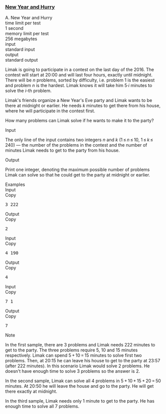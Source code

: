 <h3><a href="https://codeforces.com/contest/750/problem/A" target="_blank" rel="noopener noreferrer">New Year and Hurry</a></h3>

<div class="header"><div class="title">A. New Year and Hurry</div><div class="time-limit"><div class="property-title">time limit per test</div>1 second</div><div class="memory-limit"><div class="property-title">memory limit per test</div>256 megabytes</div><div class="input-file input-standard"><div class="property-title">input</div>standard input</div><div class="output-file output-standard"><div class="property-title">output</div>standard output</div></div><div><p>Limak is going to participate in a contest on the last day of the 2016. The contest will start at 20:00 and will last four hours, exactly until midnight. There will be <span class="tex-span"><i>n</i></span> problems, sorted by difficulty, i.e. problem <span class="tex-span">1</span> is the easiest and problem <span class="tex-span"><i>n</i></span> is the hardest. Limak knows it will take him <span class="tex-span">5·<i>i</i></span> minutes to solve the <span class="tex-span"><i>i</i></span>-th problem.</p><p>Limak's friends organize a New Year's Eve party and Limak wants to be there at midnight or earlier. He needs <span class="tex-span"><i>k</i></span> minutes to get there from his house, where he will participate in the contest first.</p><p>How many problems can Limak solve if he wants to make it to the party?</p></div><div class="input-specification"><div class="section-title">Input</div><p>The only line of the input contains two integers <span class="tex-span"><i>n</i></span> and <span class="tex-span"><i>k</i></span> (<span class="tex-span">1 ≤ <i>n</i> ≤ 10</span>, <span class="tex-span">1 ≤ <i>k</i> ≤ 240</span>) — the number of the problems in the contest and the number of minutes Limak needs to get to the party from his house.</p></div><div class="output-specification"><div class="section-title">Output</div><p>Print one integer, denoting the maximum possible number of problems Limak can solve so that he could get to the party at midnight or earlier.</p></div><div class="sample-tests"><div class="section-title">Examples</div><div class="sample-test"><div class="input"><div class="title">Input<div title="Copy" data-clipboard-target="#id006027427832943332" id="id008643346110137269" class="input-output-copier">Copy</div></div><pre id="id006027427832943332">3 222<br></pre></div><div class="output"><div class="title">Output<div title="Copy" data-clipboard-target="#id0019072573997815534" id="id005388048163022502" class="input-output-copier">Copy</div></div><pre id="id0019072573997815534">2<br></pre></div><div class="input"><div class="title">Input<div title="Copy" data-clipboard-target="#id004255745214438007" id="id0017470166536101595" class="input-output-copier">Copy</div></div><pre id="id004255745214438007">4 190<br></pre></div><div class="output"><div class="title">Output<div title="Copy" data-clipboard-target="#id00817851610987114" id="id0014587054806223254" class="input-output-copier">Copy</div></div><pre id="id00817851610987114">4<br></pre></div><div class="input"><div class="title">Input<div title="Copy" data-clipboard-target="#id0028948888092958125" id="id009325852999207489" class="input-output-copier">Copy</div></div><pre id="id0028948888092958125">7 1<br></pre></div><div class="output"><div class="title">Output<div title="Copy" data-clipboard-target="#id0010540673060612993" id="id009883399052880881" class="input-output-copier">Copy</div></div><pre id="id0010540673060612993">7<br></pre></div></div></div><div class="note"><div class="section-title">Note</div><p>In the first sample, there are <span class="tex-span">3</span> problems and Limak needs <span class="tex-span">222</span> minutes to get to the party. The three problems require <span class="tex-span">5</span>, <span class="tex-span">10</span> and <span class="tex-span">15</span> minutes respectively. Limak can spend <span class="tex-span">5 + 10 = 15</span> minutes to solve first two problems. Then, at 20:15 he can leave his house to get to the party at 23:57 (after <span class="tex-span">222</span> minutes). In this scenario Limak would solve <span class="tex-span">2</span> problems. He doesn't have enough time to solve <span class="tex-span">3</span> problems so the answer is <span class="tex-span">2</span>.</p><p>In the second sample, Limak can solve all <span class="tex-span">4</span> problems in <span class="tex-span">5 + 10 + 15 + 20 = 50</span> minutes. At 20:50 he will leave the house and go to the party. He will get there exactly at midnight.</p><p>In the third sample, Limak needs only <span class="tex-span">1</span> minute to get to the party. He has enough time to solve all <span class="tex-span">7</span> problems.</p></div>
